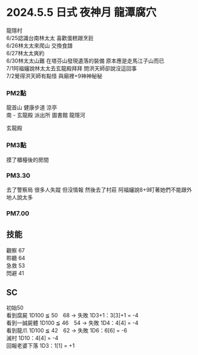 # 2024.5.5 日式  夜神月  龍潭腐穴
龍隱村  
6/25認識台南林太太 喜歡蛋糕跟烹飪  
6/26林太太來爬山 交換食譜  
6/27林太太爽約  
6/30林太太山難 在塔芬山發現遺落的裝備 原本應是走馬江子山而已  
7/1阿福嬸說林太太去玄龍殿拜拜 問洪天師卻說沒這回事  
7/2覺得洪天師有點怪 與廟裡+9神神秘秘  

### PM2點  
龍首山 健康步道 涼亭  
南 - 玄龍殿 派出所 圖書館 龍隱河  
  
玄龍殿 

### PM3點  
摸了櫃檯後的房間

### PM3.30  
去了警察局 很多人失蹤 但沒情報
然後去了村莊 阿福嬸說8+9盯著她們不能跟外地人說太多

### PM7.00  



## 技能  
觀察 67  
聆聽 64  
急救 53  
閃避 41




## SC 
初始50  
看到腐屍 1D100 ≦ 50　68 → 失敗 1D3+1：3[3]+1 = -4  
看到一誠屍體 1D100 ≦ 46　54 → 失敗 1D4：4[4] = -4  
看到龍爪 1D100 ≦ 42　62 → 失敗 1D6：6[6] = -6  
滅村 1D10：4[4] = -4  
回報老婆下落 1D3：1[1] = +1 